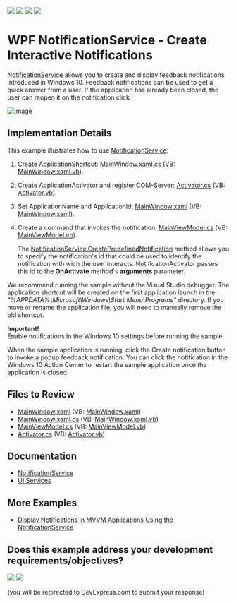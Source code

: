 <!-- default badges list -->
![](https://img.shields.io/endpoint?url=https://codecentral.devexpress.com/api/v1/VersionRange/377780490/22.2.2%2B)
[![](https://img.shields.io/badge/Open_in_DevExpress_Support_Center-FF7200?style=flat-square&logo=DevExpress&logoColor=white)](https://supportcenter.devexpress.com/ticket/details/T1007374)
[![](https://img.shields.io/badge/📖_How_to_use_DevExpress_Examples-e9f6fc?style=flat-square)](https://docs.devexpress.com/GeneralInformation/403183)
[![](https://img.shields.io/badge/💬_Leave_Feedback-feecdd?style=flat-square)](#does-this-example-address-your-development-requirementsobjectives)
<!-- default badges end -->

# WPF NotificationService - Create Interactive Notifications

[NotificationService](https://docs.devexpress.com/WPF/18138/mvvm-framework/services/predefined-set/notificationservice) allows you to create and display feedback notifications introduced in Windows 10. Feedback notifications can be used to get a quick answer from a user. If the application has already been closed, the user can reopen it on the notification click.

![image](https://user-images.githubusercontent.com/65009440/220361565-f0ace61e-f9e9-42d5-8411-744a519f319e.png)

## Implementation Details

This example illustrates how to use [NotificationService](https://docs.devexpress.com/WPF/18138/mvvm-framework/services/predefined-set/notificationservice):

1. Create ApplicationShortcut: [MainWindow.xaml.cs](./CS/InteractiveNotifications/MainWindow.xaml.cs) (VB: [MainWindow.xaml.vb](./VB/InteractiveNotifications/MainWindow.xaml.vb)).
2. Create ApplicationActivator and register COM-Server: [Activator.cs](./CS/InteractiveNotifications/Activator.cs) (VB: [Activator.vb](./VB/InteractiveNotifications/Activator.vb)).
3. Set ApplicationName and ApplicationId: [MainWindow.xaml](./CS/InteractiveNotifications/MainWindow.xaml) (VB: [MainWindow.xaml](./VB/InteractiveNotifications/MainWindow.xaml)).
4. Create a command that invokes the notification: [MainViewModel.cs](./CS/InteractiveNotifications/MainViewModel.cs) (VB: [MainViewModel.vb](./VB/InteractiveNotifications/MainViewModel.vb)).

   The [NotificationService.CreatePredefinedNotification](https://docs.devexpress.com/WPF/DevExpress.Mvvm.UI.NotificationService.CreatePredefinedNotification(System.String-System.String-System.String-System.Windows.Media.ImageSource-System.String)?v=22.1) method allows you to specify the notification's id that could be used to identify the notification with wich the user interacts. NotificationActivator passes this id to the **OnActivate** method's **arguments** parameter.

We recommend running the sample without the Visual Studio debugger. The application shortcut will be created on the first application launch in the
*"%APPDATA%\Microsoft\Windows\Start Menu\Programs"* directory. If you move or rename the application file, you will need to manually remove the old shortcut.

**Important!**<br>Enable notifications in the Windows 10 settings before running the sample.

When the sample application is running, click the Create notification button to invoke a popup feedback notification. You can click the notification in the Windows 10 Action Center to restart the sample application once the application is closed.

## Files to Review

* [MainWindow.xaml](./CS/InteractiveNotifications/MainWindow.xaml) (VB: [MainWindow.xaml](./VB/InteractiveNotifications/MainWindow.xaml))
* [MainWindow.xaml.cs](./CS/InteractiveNotifications/MainWindow.xaml.cs) (VB: [MainWindow.xaml.vb](./VB/InteractiveNotifications/MainWindow.xaml.vb))
* [MainViewModel.cs](./CS/InteractiveNotifications/MainViewModel.cs) (VB: [MainViewModel.vb](./VB/InteractiveNotifications/MainViewModel.vb))
* [Activator.cs](./CS/InteractiveNotifications/Activator.cs) (VB: [Activator.vb](./VB/InteractiveNotifications/Activator.vb))

## Documentation

* [NotificationService](https://docs.devexpress.com/WPF/18138/mvvm-framework/services/predefined-set/notificationservice)
* [UI Services](https://docs.devexpress.com/WPF/17414/mvvm-framework/services)

## More Examples

* [Display Notifications in MVVM Applications Using the NotificationService](https://github.com/DevExpress-Examples/wpf-display-notifications-using-the-notificationservice)
<!-- feedback -->
## Does this example address your development requirements/objectives?

[<img src="https://www.devexpress.com/support/examples/i/yes-button.svg"/>](https://www.devexpress.com/support/examples/survey.xml?utm_source=github&utm_campaign=wpf-notificationservice-create-interactive-notifications&~~~was_helpful=yes) [<img src="https://www.devexpress.com/support/examples/i/no-button.svg"/>](https://www.devexpress.com/support/examples/survey.xml?utm_source=github&utm_campaign=wpf-notificationservice-create-interactive-notifications&~~~was_helpful=no)

(you will be redirected to DevExpress.com to submit your response)
<!-- feedback end -->
